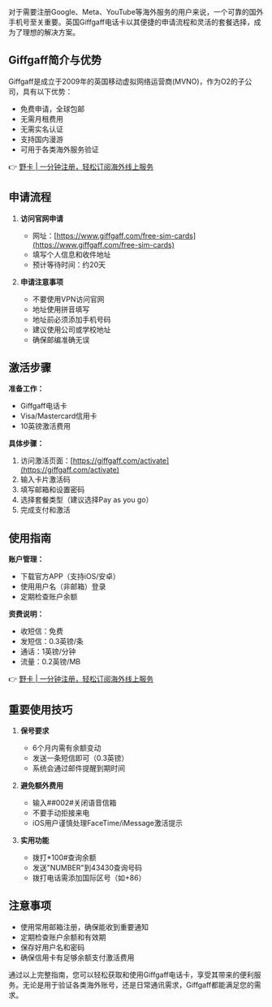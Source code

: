对于需要注册Google、Meta、YouTube等海外服务的用户来说，一个可靠的国外手机号至关重要。英国Giffgaff电话卡以其便捷的申请流程和灵活的套餐选择，成为了理想的解决方案。

## Giffgaff简介与优势

Giffgaff是成立于2009年的英国移动虚拟网络运营商(MVNO)，作为O2的子公司，具有以下优势：

- 免费申请，全球包邮
- 无需月租费用
- 无需实名认证
- 支持国内漫游
- 可用于各类海外服务验证

👉 [野卡 | 一分钟注册，轻松订阅海外线上服务](https://bit.ly/bewildcard)

## 申请流程

1. **访问官网申请**
   - 网址：[https://www.giffgaff.com/free-sim-cards](https://www.giffgaff.com/free-sim-cards)
   - 填写个人信息和收件地址
   - 预计等待时间：约20天

2. **申请注意事项**
   - 不要使用VPN访问官网
   - 地址使用拼音填写
   - 地址前必须添加手机号码
   - 建议使用公司或学校地址
   - 确保邮编准确无误

## 激活步骤

**准备工作：**
- Giffgaff电话卡
- Visa/Mastercard信用卡
- 10英镑激活费用

**具体步骤：**

1. 访问激活页面：[https://giffgaff.com/activate](https://giffgaff.com/activate)
2. 输入卡片激活码
3. 填写邮箱和设置密码
4. 选择套餐类型（建议选择Pay as you go）
5. 完成支付和激活

## 使用指南

**账户管理：**
- 下载官方APP（支持iOS/安卓）
- 使用用户名（非邮箱）登录
- 定期检查账户余额

**资费说明：**
- 收短信：免费
- 发短信：0.3英镑/条
- 通话：1英镑/分钟
- 流量：0.2英镑/MB

👉 [野卡 | 一分钟注册，轻松订阅海外线上服务](https://bit.ly/bewildcard)

## 重要使用技巧

1. **保号要求**
   - 6个月内需有余额变动
   - 发送一条短信即可（0.3英镑）
   - 系统会通过邮件提醒到期时间

2. **避免额外费用**
   - 输入##002#关闭语音信箱
   - 不要手动拒接来电
   - iOS用户谨慎处理FaceTime/iMessage激活提示

3. **实用功能**
   - 拨打*100#查询余额
   - 发送"NUMBER"到43430查询号码
   - 拨打电话需添加国际区号（如+86）

## 注意事项

- 使用常用邮箱注册，确保能收到重要通知
- 定期检查账户余额和有效期
- 保存好用户名和密码
- 确保信用卡有足够余额支付激活费用

通过以上完整指南，您可以轻松获取和使用Giffgaff电话卡，享受其带来的便利服务。无论是用于验证各类海外账号，还是日常通讯需求，Giffgaff都能满足您的需求。